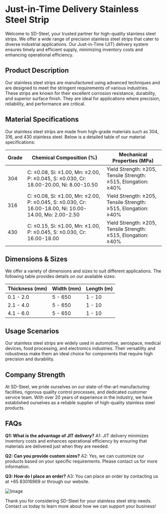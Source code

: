 # Just-in-Time Delivery Stainless Steel Strip

Welcome to SD-Steel, your trusted partner for high-quality stainless steel strips. We offer a wide range of precision stainless steel strips that cater to diverse industrial applications. Our Just-in-Time (JIT) delivery system ensures timely and efficient supply, minimizing inventory costs and enhancing operational efficiency.

## Product Description
Our stainless steel strips are manufactured using advanced techniques and are designed to meet the stringent requirements of various industries. These strips are known for their excellent corrosion resistance, durability, and superior surface finish. They are ideal for applications where precision, reliability, and performance are critical.

## Material Specifications
Our stainless steel strips are made from high-grade materials such as 304, 316, and 430 stainless steel. Below is a detailed table of our material specifications:

| Grade | Chemical Composition (%) | Mechanical Properties (MPa) |
|-------|--------------------------|------------------------------|
| 304   | C: ≤0.08, Si: ≤1.00, Mn: ≤2.00, P: ≤0.045, S: ≤0.030, Cr: 18.00-20.00, Ni: 8.00-10.50 | Yield Strength: ≥205, Tensile Strength: ≥515, Elongation: ≥40% |
| 316   | C: ≤0.08, Si: ≤1.00, Mn: ≤2.00, P: ≤0.045, S: ≤0.030, Cr: 16.00-18.00, Ni: 10.00-14.00, Mo: 2.00-2.50 | Yield Strength: ≥205, Tensile Strength: ≥515, Elongation: ≥40% |
| 430   | C: ≤0.15, Si: ≤1.00, Mn: ≤1.00, P: ≤0.045, S: ≤0.030, Cr: 16.00-18.00 | Yield Strength: ≥205, Tensile Strength: ≥515, Elongation: ≥40% |

## Dimensions & Sizes
We offer a variety of dimensions and sizes to suit different applications. The following table provides details on our available sizes:

| Thickness (mm) | Width (mm) | Length (m) |
|----------------|------------|------------|
| 0.1 - 2.0      | 5 - 650    | 1 - 10     |
| 2.1 - 4.0      | 5 - 650    | 1 - 10     |
| 4.1 - 6.0      | 5 - 650    | 1 - 10     |

## Usage Scenarios
Our stainless steel strips are widely used in automotive, aerospace, medical devices, food processing, and electronics industries. Their versatility and robustness make them an ideal choice for components that require high precision and durability.

## Company Strength
At SD-Steel, we pride ourselves on our state-of-the-art manufacturing facilities, rigorous quality control processes, and dedicated customer service team. With over 20 years of experience in the industry, we have established ourselves as a reliable supplier of high-quality stainless steel products.

## FAQs
**Q1: What is the advantage of JIT delivery?**
A1: JIT delivery minimizes inventory costs and enhances operational efficiency by ensuring that materials are delivered just when they are needed.

**Q2: Can you provide custom sizes?**
A2: Yes, we can customize our products based on your specific requirements. Please contact us for more information.

**Q3: How do I place an order?**
A3: You can place an order by contacting us at +65 83016969 or through our website.

![Image](https://github.com/user-attachments/assets/2567258e-e124-4816-932d-1809bd27ef0b)

Thank you for considering SD-Steel for your stainless steel strip needs. Contact us today to learn more about how we can support your business!